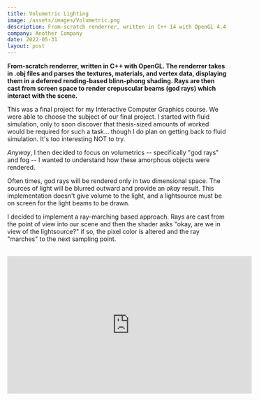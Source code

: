 ```yaml
---
title: Volumetric Lighting
image: /assets/images/Volumetric.png
description: From-scratch renderrer, written in C++ 14 with OpenGL 4.4. The renderrer takes in .obj files and parses the textures, materials, and vertex data, displaying them in a deferred rending-based blinn-phong shading. Rays are then cast from screen space to render crepuscular beams (god rays) which interact with the scene. 
company: Another Company
date: 2022-05-31
layout: post
---
```



**From-scratch renderrer, written in C++ with OpenGL. The renderrer takes in .obj files and parses the textures, materials, and vertex data, displaying them in a deferred rending-based blinn-phong shading. Rays are then cast from screen space to render crepuscular beams (god rays) which interact with the scene.**


This was a final project for my Interactive Computer Graphics course. We were able to choose the subject of our final project. I started with fluid simulation, only to soon discover that thesis-sized amounts of worked would be required for such a task... though I do plan on getting back to fluid simulation. It's too interesting NOT to try.

*Anyway*, I then decided to focus on volumetrics -- specifically "god rays" and fog -- I wanted to understand how these amorphous objects were rendered. 

Often times, god rays will be rendered only in two dimensional space. The sources of light will be blurred outward and provide an *okay* result. This implementation doesn't give volume to the light, and a lightsource must be on screen for the light beams to be drawn. 

I decided to implement a ray-marching based approach. Rays are cast from the point of view into our scene and then the shader asks "okay, are we in view of the lightsource?" if so, the pixel color is altered and the ray "marches" to the next sampling point. 



<br>
<div class="video-container">
<iframe width="560" height="315" src="https://www.youtube.com/embed/ZVCu2sMbm_I" title="YouTube video player" frameborder="0" allow="accelerometer; autoplay; clipboard-write; encrypted-media; gyroscope; picture-in-picture" allowfullscreen></iframe>
</div>
<br>